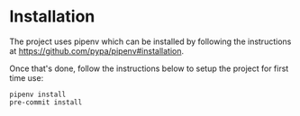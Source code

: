 # Installation

The project uses pipenv which can be installed by following the instructions at
https://github.com/pypa/pipenv#installation.

Once that's done, follow the instructions below to setup the project for first
time use:

```shell
pipenv install
pre-commit install
```
